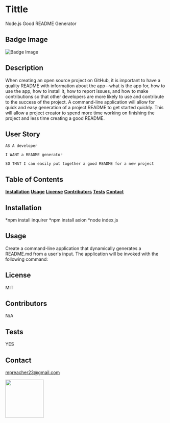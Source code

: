   

# Tittle
Node.js Good README Generator    
  
## Badge Image

  <img alt="Badge Image" src="https://img.shields.io/github/license/mpreacher23/W9SMU-Node.js?style=social">
  
## Description
When creating an open source project on GitHub, it is important to have a quality README with information about the app--what is the app for, how to use the app, how to install it, how to report issues, and how to make contributions so that other developers are more likely to use and contribute to the success of the project. A command-line application will allow for quick and easy generation of a project README to get started quickly. This will allow a project creator to spend more time working on finishing the project and less time creating a good README.

## User Story
```
AS A developer

I WANT a README generator

SO THAT I can easily put together a good README for a new project
  ```
## Table of Contents 
**[Installation](#Installation)**
    **[Usage](#Usage)**
    **[License](#License)**
    **[Contributors](#Contributors)**
    **[Tests](#Tests)**
    **[Contact](#Contact)**


## Installation
*npm install inquirer
*npm install axion
*node index.js

## Usage

Create a command-line application that dynamically generates a README.md from a user's input. The application will be invoked with the following command:

## License
MIT
## Contributors
N/A
## Tests
YES
## Contact
mpreacher23@gmail.com

<img src="https://avatars1.githubusercontent.com/u/44718469?v=4" class="profile" align="left" height="120"/>

